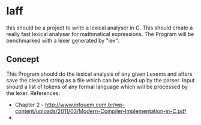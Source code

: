 # laff
this should be a project to write a lexical analyser in C. This should create a really fast lexical analyser for mathmatical expressions. The Program will be benchmarked with a lexer generated by "lex".

## Concept

This Program should do the lexical analysis of any given Lexems and afters save the cleaned string as a file which can be picked up by the parser.
Input should a list of tokens of any formal language which will be processed by the lexer.
References: 
- Chapter 2 - http://www.infouem.com.br/wp-content/uploads/2011/03/Modern-Compiler-Implementation-in-C.pdf
- 
